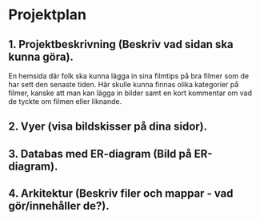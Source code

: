 # Projektplan

## 1. Projektbeskrivning (Beskriv vad sidan ska kunna göra).
En hemsida där folk ska kunna lägga in sina filmtips på bra filmer som de har sett den senaste tiden. Här skulle kunna finnas olika kategorier på filmer, kanske att man kan lägga in bilder samt en kort kommentar om vad de tyckte om filmen eller liknande. 
## 2. Vyer (visa bildskisser på dina sidor).
## 3. Databas med ER-diagram (Bild på ER-diagram).
## 4. Arkitektur (Beskriv filer och mappar - vad gör/innehåller de?).


